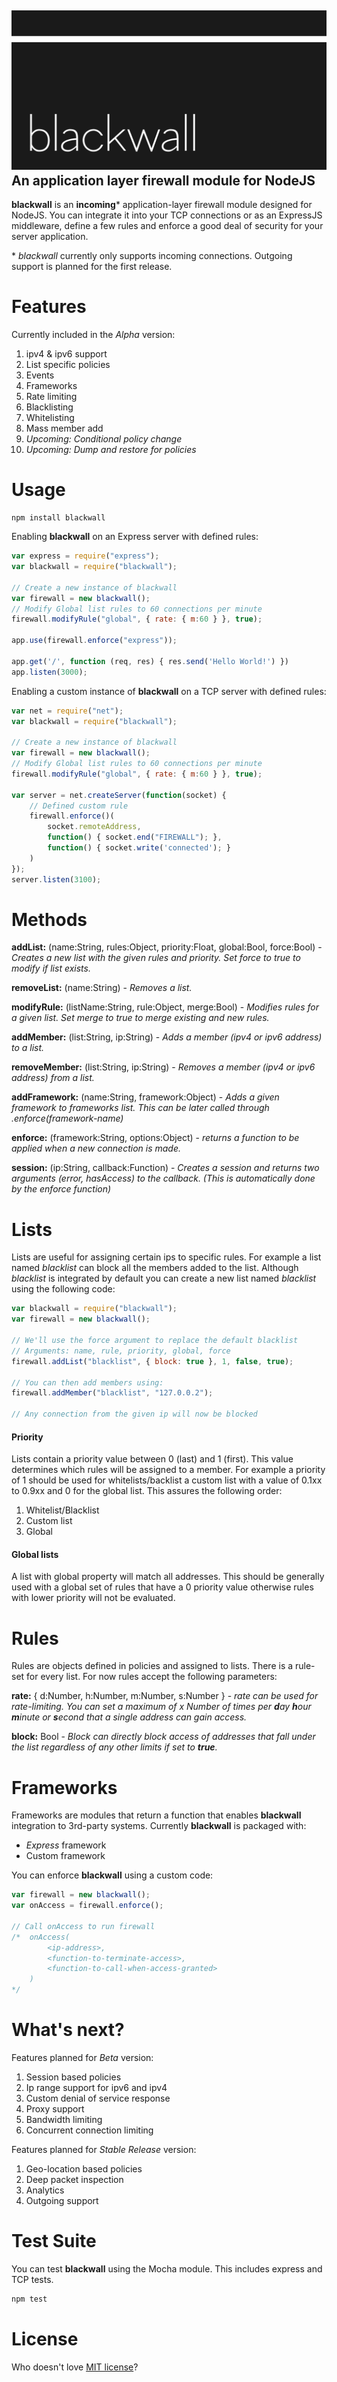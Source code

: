 ![Blackwall firewall](blackwall.png "Blackwall")
An application layer firewall module for NodeJS
-----------------
**blackwall** is an **incoming*** application-layer firewall module designed for NodeJS. You can integrate it into your TCP connections or as an ExpressJS middleware, define a few rules and enforce a good deal of security for your server application.

\* *blackwall* currently only supports incoming connections. Outgoing support is planned for the first release.

# Features
Currently included in the *Alpha* version:

1. ipv4 & ipv6 support
2. List specific policies
3. Events
4. Frameworks
5. Rate limiting
6. Blacklisting
7. Whitelisting
8. Mass member add
9. *Upcoming: Conditional policy change*
10. *Upcoming: Dump and restore for policies*

# Usage
```
npm install blackwall
```

Enabling **blackwall** on an Express server with defined rules:
```javascript
var express = require("express");
var blackwall = require("blackwall");

// Create a new instance of blackwall
var firewall = new blackwall();
// Modify Global list rules to 60 connections per minute
firewall.modifyRule("global", { rate: { m:60 } }, true);

app.use(firewall.enforce("express"));

app.get('/', function (req, res) { res.send('Hello World!') })
app.listen(3000);
```

Enabling a custom instance of **blackwall** on a TCP server with defined rules:
```javascript
var net = require("net");
var blackwall = require("blackwall");

// Create a new instance of blackwall
var firewall = new blackwall();
// Modify Global list rules to 60 connections per minute
firewall.modifyRule("global", { rate: { m:60 } }, true);

var server = net.createServer(function(socket) {
    // Defined custom rule
    firewall.enforce()(
        socket.remoteAddress,
        function() { socket.end("FIREWALL"); },
        function() { socket.write('connected'); }
    )
});
server.listen(3100);
```

# Methods

**addList:** (name:String, rules:Object, priority:Float, global:Bool, force:Bool) - *Creates a new list with the given rules and priority. Set force to true to modify if list exists.*

**removeList:** (name:String) - *Removes a list.*

**modifyRule:** (listName:String, rule:Object, merge:Bool) - *Modifies rules for a given list. Set merge to true to merge existing and new rules.*

**addMember:** (list:String, ip:String) -
*Adds a member (ipv4 or ipv6 address) to a list.*

**removeMember:** (list:String, ip:String) -
*Removes a member (ipv4 or ipv6 address) from a list.*

**addFramework:** (name:String, framework:Object) - *Adds a given framework to frameworks list. This can be later called through .enforce(framework-name)*

**enforce:** (framework:String, options:Object) - *returns a function to be applied when a new connection is made.*

**session:** (ip:String, callback:Function) - *Creates a session and returns two arguments (error, hasAccess) to the callback. (This is automatically done by the enforce function)*

# Lists
Lists are useful for assigning certain ips to specific rules. For example a list named *blacklist* can block all the members added to the list. Although *blacklist* is integrated by default you can create a new list named *blacklist* using the following code:


```javascript
var blackwall = require("blackwall");
var firewall = new blackwall();

// We'll use the force argument to replace the default blacklist
// Arguments: name, rule, priority, global, force
firewall.addList("blacklist", { block: true }, 1, false, true);

// You can then add members using:
firewall.addMember("blacklist", "127.0.0.2");

// Any connection from the given ip will now be blocked
```

#### Priority
Lists contain a priority value between 0 (last) and 1 (first). This value determines which rules will be assigned to a member. For example a priority of 1 should be used for whitelists/backlist a custom list with a value of 0.1xx to 0.9xx and 0 for the global list. This assures the following order:
1. Whitelist/Blacklist
2. Custom list
3. Global


#### Global lists
A list with global property will match all addresses. This should be generally used with a global set of rules that have a 0 priority value otherwise rules with lower priority will not be evaluated.

# Rules
Rules are objects defined in policies and assigned to lists. There is a rule-set for every list. For now rules accept the following parameters:

**rate:** { d:Number, h:Number, m:Number, s:Number } - *rate can be used for rate-limiting. You can set a maximum of x Number of times per **d**ay **h**our **m**inute or **s**econd that a single address can gain access.*

**block:** Bool - *Block can directly block access of addresses that fall under the list regardless of any other limits if set to **true**.*


# Frameworks
Frameworks are modules that return a function that enables **blackwall** integration to 3rd-party systems. Currently **blackwall** is packaged with:
- *Express* framework
- Custom framework

You can enforce **blackwall** using a custom code:
```javascript
var firewall = new blackwall();
var onAccess = firewall.enforce();

// Call onAccess to run firewall
/*  onAccess(
        <ip-address>,
        <function-to-terminate-access>,
        <function-to-call-when-access-granted>
    )
*/

```

# What's next?

Features planned for *Beta* version:

1. Session based policies
2. Ip range support for ipv6 and ipv4
3. Custom denial of service response
4. Proxy support
5. Bandwidth limiting
6. Concurrent connection limiting


Features planned for *Stable Release* version:

1. Geo-location based policies
2. Deep packet inspection
3. Analytics
4. Outgoing support

# Test Suite
You can test **blackwall** using the Mocha module. This includes express and TCP tests.
```javascript
npm test
```

# License
Who doesn't love [MIT license](https://raw.githubusercontent.com/schahriar/blackwall/master/LICENSE)?
